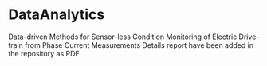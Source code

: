 # DataAnalytics
Data-driven Methods for Sensor-less Condition Monitoring of Electric Drive-train from Phase Current Measurements
Details report have been added in the repository as PDF
